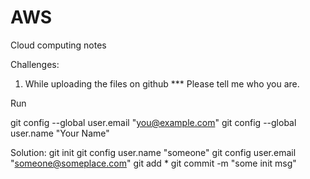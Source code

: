 # AWS
Cloud computing notes 


Challenges: 
1. While uploading the files on github
*** Please tell me who you are.

Run

  git config --global user.email "you@example.com"
  git config --global user.name "Your Name"
  
  Solution: 
  git init
git config user.name "someone"
git config user.email "someone@someplace.com"
git add *
git commit -m "some init msg"

